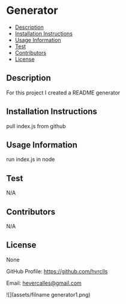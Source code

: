 
  # Generator

  * [Description](#description)
  * [Installation Instructions](#installation)
  * [Usage Information](#usage)
  * [Test](#test)
  * [Contributors](#contributors)
  * [License](#license)

  
  ## Description

  For this project I created a README generator

  ## Installation Instructions

  pull index.js from github

  ## Usage Information

  run index.js in node

  ## Test

  N/A

  ## Contributors

  N/A

  ## License

  None


  GitHub Profile: https://github.com/hvrclls

  Email: hevercalles@gmail.com

![](assets/filname generator1.png)

    
